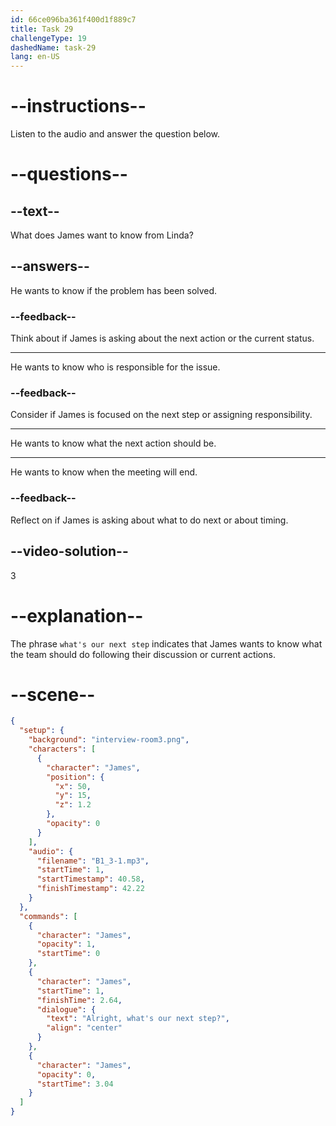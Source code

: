 ```yaml
---
id: 66ce096ba361f400d1f889c7
title: Task 29
challengeType: 19
dashedName: task-29
lang: en-US
---
```

<!-- (Audio) James: Alright, what's our next step? -->

# --instructions--

Listen to the audio and answer the question below.

# --questions--

## --text--

What does James want to know from Linda?

## --answers--

He wants to know if the problem has been solved.

### --feedback--

Think about if James is asking about the next action or the current status.

---

He wants to know who is responsible for the issue.

### --feedback--

Consider if James is focused on the next step or assigning responsibility.

---

He wants to know what the next action should be.

---

He wants to know when the meeting will end.

### --feedback--

Reflect on if James is asking about what to do next or about timing.
  
## --video-solution--

3

# --explanation--

The phrase `what's our next step` indicates that James wants to know what the team should do following their discussion or current actions.

# --scene--

```json
{
  "setup": {
    "background": "interview-room3.png",
    "characters": [
      {
        "character": "James",
        "position": {
          "x": 50,
          "y": 15,
          "z": 1.2
        },
        "opacity": 0
      }
    ],
    "audio": {
      "filename": "B1_3-1.mp3",
      "startTime": 1,
      "startTimestamp": 40.58,
      "finishTimestamp": 42.22
    }
  },
  "commands": [
    {
      "character": "James",
      "opacity": 1,
      "startTime": 0
    },
    {
      "character": "James",
      "startTime": 1,
      "finishTime": 2.64,
      "dialogue": {
        "text": "Alright, what's our next step?",
        "align": "center"
      }
    },
    {
      "character": "James",
      "opacity": 0,
      "startTime": 3.04
    }
  ]
}
```
